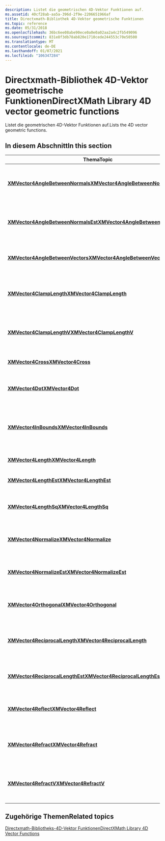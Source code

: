 ```yaml
---
description: Listet die geometrischen 4D-Vektor Funktionen auf.
ms.assetid: 40cf28ab-aa5a-396d-2f9e-2206651966af
title: Directxmath-Bibliothek 4D-Vektor geometrische Funktionen
ms.topic: reference
ms.date: 05/31/2018
ms.openlocfilehash: 36bc6ee08abe90ece0a0e0a02aa2a4c2fb549096
ms.sourcegitcommit: 831e8f3db78ab820e1710cede244553c70e50500
ms.translationtype: MT
ms.contentlocale: de-DE
ms.lasthandoff: 01/07/2021
ms.locfileid: "106347284"
---
```

# <a name="directxmath-library-4d-vector-geometric-functions"></a><span data-ttu-id="934b1-103">Directxmath-Bibliothek 4D-Vektor geometrische Funktionen</span><span class="sxs-lookup"><span data-stu-id="934b1-103">DirectXMath Library 4D vector geometric functions</span></span>

<span data-ttu-id="934b1-104">Listet die geometrischen 4D-Vektor Funktionen auf.</span><span class="sxs-lookup"><span data-stu-id="934b1-104">Lists the 4D vector geometric functions.</span></span>

## <a name="in-this-section"></a><span data-ttu-id="934b1-105">In diesem Abschnitt</span><span class="sxs-lookup"><span data-stu-id="934b1-105">In this section</span></span>



| <span data-ttu-id="934b1-106">Thema</span><span class="sxs-lookup"><span data-stu-id="934b1-106">Topic</span></span>                                                                                 | <span data-ttu-id="934b1-107">BESCHREIBUNG</span><span class="sxs-lookup"><span data-stu-id="934b1-107">Description</span></span>                                                                   |
|---------------------------------------------------------------------------------------|-------------------------------------------------------------------------------|
| [<span data-ttu-id="934b1-108">**XMVector4AngleBetweenNormals**</span><span class="sxs-lookup"><span data-stu-id="934b1-108">**XMVector4AngleBetweenNormals**</span></span>](/windows/win32/api/directxmath/nf-directxmath-xmvector4anglebetweennormals)<br/>       | <span data-ttu-id="934b1-109">Berechnen Sie den Bogenwinkel zwischen zwei normalisierten 4D-Vektoren.</span><span class="sxs-lookup"><span data-stu-id="934b1-109">Compute the radian angle between two normalized 4D vectors.</span></span><br/>        |
| [<span data-ttu-id="934b1-110">**XMVector4AngleBetweenNormalsEst**</span><span class="sxs-lookup"><span data-stu-id="934b1-110">**XMVector4AngleBetweenNormalsEst**</span></span>](/windows/win32/api/directxmath/nf-directxmath-xmvector4anglebetweennormalsest)<br/> | <span data-ttu-id="934b1-111">Schätzt den Bogenwinkel zwischen zwei normalisierten 4D-Vektoren.</span><span class="sxs-lookup"><span data-stu-id="934b1-111">Estimates the radian angle between two normalized 4D vectors.</span></span><br/>      |
| [<span data-ttu-id="934b1-112">**XMVector4AngleBetweenVectors**</span><span class="sxs-lookup"><span data-stu-id="934b1-112">**XMVector4AngleBetweenVectors**</span></span>](/windows/win32/api/directxmath/nf-directxmath-xmvector4anglebetweenvectors)<br/>       | <span data-ttu-id="934b1-113">Berechnen Sie den Bogenwinkel zwischen zwei 4D-Vektoren.</span><span class="sxs-lookup"><span data-stu-id="934b1-113">Compute the radian angle between two 4D vectors.</span></span><br/>                   |
| [<span data-ttu-id="934b1-114">**XMVector4ClampLength**</span><span class="sxs-lookup"><span data-stu-id="934b1-114">**XMVector4ClampLength**</span></span>](/windows/win32/api/directxmath/nf-directxmath-xmvector4clamplength)<br/>                       | <span data-ttu-id="934b1-115">Bindet die Länge eines 4D-Vektors an einen angegebenen Bereich.</span><span class="sxs-lookup"><span data-stu-id="934b1-115">Clamps the length of a 4D vector to a given range.</span></span><br/>                 |
| [<span data-ttu-id="934b1-116">**XMVector4ClampLengthV**</span><span class="sxs-lookup"><span data-stu-id="934b1-116">**XMVector4ClampLengthV**</span></span>](/windows/win32/api/directxmath/nf-directxmath-xmvector4clamplengthv)<br/>                     | <span data-ttu-id="934b1-117">Bindet die Länge eines 4D-Vektors an einen angegebenen Bereich.</span><span class="sxs-lookup"><span data-stu-id="934b1-117">Clamps the length of a 4D vector to a given range.</span></span><br/>                 |
| [<span data-ttu-id="934b1-118">**XMVector4Cross**</span><span class="sxs-lookup"><span data-stu-id="934b1-118">**XMVector4Cross**</span></span>](/windows/win32/api/directxmath/nf-directxmath-xmvector4cross)<br/>                                   | <span data-ttu-id="934b1-119">Berechnet das 4D-Kreuz Produkt.</span><span class="sxs-lookup"><span data-stu-id="934b1-119">Computes the 4D cross product.</span></span><br/>                                     |
| [<span data-ttu-id="934b1-120">**XMVector4Dot**</span><span class="sxs-lookup"><span data-stu-id="934b1-120">**XMVector4Dot**</span></span>](/windows/win32/api/directxmath/nf-directxmath-xmvector4dot)<br/>                                       | <span data-ttu-id="934b1-121">Berechnet das Punktprodukt zwischen 4D-Vektoren.</span><span class="sxs-lookup"><span data-stu-id="934b1-121">Computes the dot product between 4D vectors.</span></span><br/>                       |
| [<span data-ttu-id="934b1-122">**XMVector4InBounds**</span><span class="sxs-lookup"><span data-stu-id="934b1-122">**XMVector4InBounds**</span></span>](/windows/win32/api/directxmath/nf-directxmath-xmvector4inbounds)<br/>                             | <span data-ttu-id="934b1-123">Testet, ob die Komponenten eines 4D-Vektors innerhalb von festgelegten Begrenzungen liegen.</span><span class="sxs-lookup"><span data-stu-id="934b1-123">Tests whether the components of a 4D vector are within set bounds.</span></span><br/> |
| [<span data-ttu-id="934b1-124">**XMVector4Length**</span><span class="sxs-lookup"><span data-stu-id="934b1-124">**XMVector4Length**</span></span>](/windows/win32/api/directxmath/nf-directxmath-xmvector4length)<br/>                                 | <span data-ttu-id="934b1-125">Berechnet die Länge eines 4D-Vektors.</span><span class="sxs-lookup"><span data-stu-id="934b1-125">Computes the length of a 4D vector.</span></span><br/>                                |
| [<span data-ttu-id="934b1-126">**XMVector4LengthEst**</span><span class="sxs-lookup"><span data-stu-id="934b1-126">**XMVector4LengthEst**</span></span>](/windows/win32/api/directxmath/nf-directxmath-xmvector4lengthest)<br/>                           | <span data-ttu-id="934b1-127">Schätzt die Länge eines 4D-Vektors.</span><span class="sxs-lookup"><span data-stu-id="934b1-127">Estimates the length of a 4D vector.</span></span><br/>                               |
| [<span data-ttu-id="934b1-128">**XMVector4LengthSq**</span><span class="sxs-lookup"><span data-stu-id="934b1-128">**XMVector4LengthSq**</span></span>](/windows/win32/api/directxmath/nf-directxmath-xmvector4lengthsq)<br/>                             | <span data-ttu-id="934b1-129">Berechnet das Quadrat der Länge eines 4D-Vektors.</span><span class="sxs-lookup"><span data-stu-id="934b1-129">Computes the square of the length of a 4D vector.</span></span><br/>                  |
| [<span data-ttu-id="934b1-130">**XMVector4Normalize**</span><span class="sxs-lookup"><span data-stu-id="934b1-130">**XMVector4Normalize**</span></span>](/windows/win32/api/directxmath/nf-directxmath-xmvector4normalize)<br/>                           | <span data-ttu-id="934b1-131">Gibt die normalisierte Version eines 4D-Vektors zurück.</span><span class="sxs-lookup"><span data-stu-id="934b1-131">Returns the normalized version of a 4D vector.</span></span><br/>                     |
| [<span data-ttu-id="934b1-132">**XMVector4NormalizeEst**</span><span class="sxs-lookup"><span data-stu-id="934b1-132">**XMVector4NormalizeEst**</span></span>](/windows/win32/api/directxmath/nf-directxmath-xmvector4normalizeest)<br/>                     | <span data-ttu-id="934b1-133">Schätzt die normalisierte Version eines 4D-Vektors.</span><span class="sxs-lookup"><span data-stu-id="934b1-133">Estimates the normalized version of a 4D vector.</span></span><br/>                   |
| [<span data-ttu-id="934b1-134">**XMVector4Orthogonal**</span><span class="sxs-lookup"><span data-stu-id="934b1-134">**XMVector4Orthogonal**</span></span>](/windows/win32/api/directxmath/nf-directxmath-xmvector4orthogonal)<br/>                         | <span data-ttu-id="934b1-135">Berechnet einen Vektor senkrecht zu einem 4D-Vektor.</span><span class="sxs-lookup"><span data-stu-id="934b1-135">Computes a vector perpendicular to a 4D vector.</span></span><br/>                    |
| [<span data-ttu-id="934b1-136">**XMVector4ReciprocalLength**</span><span class="sxs-lookup"><span data-stu-id="934b1-136">**XMVector4ReciprocalLength**</span></span>](/windows/win32/api/directxmath/nf-directxmath-xmvector4reciprocallength)<br/>             | <span data-ttu-id="934b1-137">Berechnet die Gegenüberstellung der Länge eines 4D-Vektors.</span><span class="sxs-lookup"><span data-stu-id="934b1-137">Computes the reciprocal of the length of a 4D vector.</span></span><br/>              |
| [<span data-ttu-id="934b1-138">**XMVector4ReciprocalLengthEst**</span><span class="sxs-lookup"><span data-stu-id="934b1-138">**XMVector4ReciprocalLengthEst**</span></span>](/windows/win32/api/directxmath/nf-directxmath-xmvector4reciprocallengthest)<br/>       | <span data-ttu-id="934b1-139">Schätzt die gegenseitige Länge eines 4D-Vektors.</span><span class="sxs-lookup"><span data-stu-id="934b1-139">Estimates the reciprocal of the length of a 4D vector.</span></span><br/>             |
| [<span data-ttu-id="934b1-140">**XMVector4Reflect**</span><span class="sxs-lookup"><span data-stu-id="934b1-140">**XMVector4Reflect**</span></span>](/windows/win32/api/directxmath/nf-directxmath-xmvector4reflect)<br/>                               | <span data-ttu-id="934b1-141">Reflektiert einen 4D-incidentvektor über einen 4D-normal Vektor.</span><span class="sxs-lookup"><span data-stu-id="934b1-141">Reflects an incident 4D vector across a 4D normal vector.</span></span><br/>          |
| [<span data-ttu-id="934b1-142">**XMVector4Refract**</span><span class="sxs-lookup"><span data-stu-id="934b1-142">**XMVector4Refract**</span></span>](/windows/win32/api/directxmath/nf-directxmath-xmvector4refract)<br/>                               | <span data-ttu-id="934b1-143">Gibt einen 4-d-incidentvektor über einen 4D-normal Vektor hinweg aus.</span><span class="sxs-lookup"><span data-stu-id="934b1-143">Refracts an incident 4D vector across a 4D normal vector.</span></span><br/>          |
| [<span data-ttu-id="934b1-144">**XMVector4RefractV**</span><span class="sxs-lookup"><span data-stu-id="934b1-144">**XMVector4RefractV**</span></span>](/windows/win32/api/directxmath/nf-directxmath-xmvector4refractv)<br/>                             | <span data-ttu-id="934b1-145">Gibt einen 4-d-incidentvektor über einen 4D-normal Vektor hinweg aus.</span><span class="sxs-lookup"><span data-stu-id="934b1-145">Refracts an incident 4D vector across a 4D normal vector.</span></span><br/>          |



 

## <a name="related-topics"></a><span data-ttu-id="934b1-146">Zugehörige Themen</span><span class="sxs-lookup"><span data-stu-id="934b1-146">Related topics</span></span>

<dl> <dt>

[<span data-ttu-id="934b1-147">Directxmath-Bibliotheks-4D-Vektor Funktionen</span><span class="sxs-lookup"><span data-stu-id="934b1-147">DirectXMath Library 4D Vector Functions</span></span>](ovw-xnamath-reference-functions-vector4.md)
</dt> </dl>

 

 
